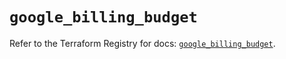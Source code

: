 # `google_billing_budget`

Refer to the Terraform Registry for docs: [`google_billing_budget`](https://registry.terraform.io/providers/hashicorp/google/6.36.0/docs/resources/billing_budget).
